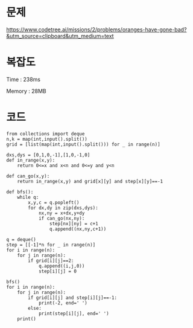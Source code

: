 # 문제
https://www.codetree.ai/missions/2/problems/oranges-have-gone-bad?&utm_source=clipboard&utm_medium=text

# 복잡도
Time : 238ms <p>
Memory : 28MB

# 코드
```
from collections import deque
n,k = map(int,input().split())
grid = [list(map(int,input().split())) for _ in range(n)]

dxs,dys = [0,1,0,-1],[1,0,-1,0]
def in_range(x,y):
    return 0<=x and x<n and 0<=y and y<n

def can_go(x,y):
    return in_range(x,y) and grid[x][y] and step[x][y]==-1

def bfs():
    while q:
        x,y,c = q.popleft()
        for dx,dy in zip(dxs,dys):
            nx,ny = x+dx,y+dy
            if can_go(nx,ny):
                step[nx][ny] = c+1 
                q.append((nx,ny,c+1))

q = deque()
step = [[-1]*n for _ in range(n)]
for i in range(n):
    for j in range(n):
        if grid[i][j]==2:
            q.append((i,j,0))
            step[i][j] = 0

bfs()
for i in range(n):
    for j in range(n):
        if grid[i][j] and step[i][j]==-1:
            print(-2, end=' ')
        else:
            print(step[i][j], end=' ')
    print()
```
